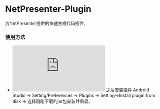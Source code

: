 # NetPresenter-Plugin
为NetPresenter提供的快速生成代码插件.

### 使用方法

- ![下载插件jar包](https://github.com/Dearyu/NetPresenter-Plugin/blob/master/NetPresenterPlugin.jar) 之后安装插件 Android Studio -> Setting/Preferences -> Plugins -> Setting->Install plugin from disk -> 选择刚刚下载的jar包安装并重启。

